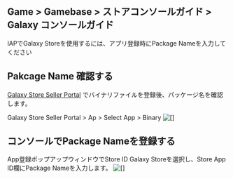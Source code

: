 ## Game > Gamebase > ストアコンソールガイド > Galaxy コンソールガイド

IAPでGalaxy  Storeを使用するには、アプリ登録時にPackage  Nameを入力してください

## Pakcage Name 確認する
[Galaxy Store Seller Portal](https://seller.samsungapps.com/main/sellerMain.as) 
でバイナリファイルを登録後、パッケージ名を確認します。

Galaxy Store Seller Portal > Ap > Select App > Binary
 ![[]](http://static.toastoven.net/prod_iap/2020/galaxy_app_kr.png)
 

## コンソールでPackage Nameを登録する
App登録ポップアップウィンドウでStore ID Galaxy Storeを選択し、Store App ID欄にPackage Nameを入力します。
![[]](http://static.toastoven.net/prod_gamebase/StoreConsoleGuide/galaxy_app_2_kr.png)
